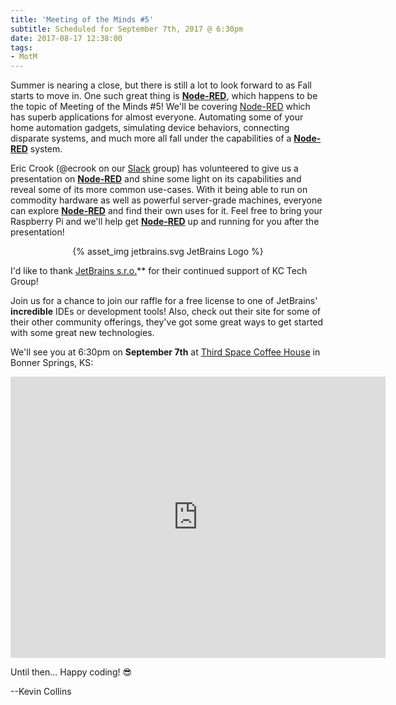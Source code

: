 ```yaml
---
title: 'Meeting of the Minds #5'
subtitle: Scheduled for September 7th, 2017 @ 6:30pm
date: 2017-08-17 12:38:00
tags: 
- MotM
---
```

Summer is nearing a close, but there is still a lot to look forward to as Fall starts to move in.  One such great thing is [**Node-RED**](http://nodered.org), which happens to be the topic of Meeting of the Minds #5!  We'll be covering [Node-RED](http://nodered.org) which has superb applications for almost everyone.  Automating some of your home automation gadgets, simulating device behaviors, connecting disparate systems, and much more all fall under the capabilities of a [**Node-RED**](http://nodered.org) system.

Eric Crook (@ecrook on our [Slack](/slack) group) has volunteered to give us a presentation on [**Node-RED**](http://nodered.org) and shine some light on its capabilities and reveal some of its more common use-cases.  With it being able to run on commodity hardware as well as powerful server-grade machines, everyone can explore [**Node-RED**](http://nodered.org) and find their own uses for it.  Feel free to bring your Raspberry Pi and we'll help get [**Node-RED**](http://nodered.org) up and running for you after the presentation!

<center>
{% asset_img jetbrains.svg JetBrains Logo %}
</center>

I'd like to thank [JetBrains s.r.o.](https://www.jetbrains.com)** for their continued support of KC Tech Group! 

Join us for a chance to join our raffle for a free license to one of JetBrains' __incredible__ IDEs or development tools!  Also, check out their site for some of their other community offerings, they've got some great ways to get started with some great new technologies.

We'll see you at 6:30pm on **September 7th** at [Third Space Coffee House](http://www.thirdspacecoffeehouse.com) in Bonner Springs, KS:

<iframe src="https://www.google.com/maps/embed?pb=!1m18!1m12!1m3!1d3098.1937755187746!2d-94.88623368430397!3d39.056497979546336!2m3!1f0!2f0!3f0!3m2!1i1024!2i768!4f13.1!3m3!1m2!1s0x87c08ffcb912dbd1%3A0x805559ebce736d95!2s226+Oak+St%2C+Bonner+Springs%2C+KS+66012!5e0!3m2!1sen!2sus!4v1495064330926" width="600" height="450" frameborder="0" style="border:0" allowfullscreen></iframe>

Until then...  Happy coding! 😎

--Kevin Collins

<!-- more -->